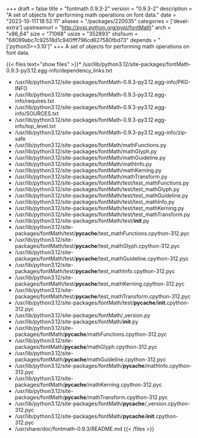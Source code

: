+++
draft = false
title = "fontmath 0.9.3-2"
version = "0.9.3-2"
description = "A set of objects for performing math operations on font data."
date = "2023-10-11T18:52:11"
aliases = "/packages/220035"
categories = ['devel-extra']
upstreamurl = "http://pypi.python.org/pypi/fontMath"
arch = "x86_64"
size = "71068"
usize = "352893"
sha1sum = "68099abc7c92518d1c940fff796cd627580fbd73"
depends = "['python3>=3.10']"
+++
A set of objects for performing math operations on font data.

{{< files text="show files" >}}* /usr/lib/python3.12/site-packages/fontMath-0.9.3-py3.12.egg-info/dependency_links.txt
* /usr/lib/python3.12/site-packages/fontMath-0.9.3-py3.12.egg-info/PKG-INFO
* /usr/lib/python3.12/site-packages/fontMath-0.9.3-py3.12.egg-info/requires.txt
* /usr/lib/python3.12/site-packages/fontMath-0.9.3-py3.12.egg-info/SOURCES.txt
* /usr/lib/python3.12/site-packages/fontMath-0.9.3-py3.12.egg-info/top_level.txt
* /usr/lib/python3.12/site-packages/fontMath-0.9.3-py3.12.egg-info/zip-safe
* /usr/lib/python3.12/site-packages/fontMath/mathFunctions.py
* /usr/lib/python3.12/site-packages/fontMath/mathGlyph.py
* /usr/lib/python3.12/site-packages/fontMath/mathGuideline.py
* /usr/lib/python3.12/site-packages/fontMath/mathInfo.py
* /usr/lib/python3.12/site-packages/fontMath/mathKerning.py
* /usr/lib/python3.12/site-packages/fontMath/mathTransform.py
* /usr/lib/python3.12/site-packages/fontMath/test/test_mathFunctions.py
* /usr/lib/python3.12/site-packages/fontMath/test/test_mathGlyph.py
* /usr/lib/python3.12/site-packages/fontMath/test/test_mathGuideline.py
* /usr/lib/python3.12/site-packages/fontMath/test/test_mathInfo.py
* /usr/lib/python3.12/site-packages/fontMath/test/test_mathKerning.py
* /usr/lib/python3.12/site-packages/fontMath/test/test_mathTransform.py
* /usr/lib/python3.12/site-packages/fontMath/test/__init__.py
* /usr/lib/python3.12/site-packages/fontMath/test/__pycache__/test_mathFunctions.cpython-312.pyc
* /usr/lib/python3.12/site-packages/fontMath/test/__pycache__/test_mathGlyph.cpython-312.pyc
* /usr/lib/python3.12/site-packages/fontMath/test/__pycache__/test_mathGuideline.cpython-312.pyc
* /usr/lib/python3.12/site-packages/fontMath/test/__pycache__/test_mathInfo.cpython-312.pyc
* /usr/lib/python3.12/site-packages/fontMath/test/__pycache__/test_mathKerning.cpython-312.pyc
* /usr/lib/python3.12/site-packages/fontMath/test/__pycache__/test_mathTransform.cpython-312.pyc
* /usr/lib/python3.12/site-packages/fontMath/test/__pycache__/__init__.cpython-312.pyc
* /usr/lib/python3.12/site-packages/fontMath/_version.py
* /usr/lib/python3.12/site-packages/fontMath/__init__.py
* /usr/lib/python3.12/site-packages/fontMath/__pycache__/mathFunctions.cpython-312.pyc
* /usr/lib/python3.12/site-packages/fontMath/__pycache__/mathGlyph.cpython-312.pyc
* /usr/lib/python3.12/site-packages/fontMath/__pycache__/mathGuideline.cpython-312.pyc
* /usr/lib/python3.12/site-packages/fontMath/__pycache__/mathInfo.cpython-312.pyc
* /usr/lib/python3.12/site-packages/fontMath/__pycache__/mathKerning.cpython-312.pyc
* /usr/lib/python3.12/site-packages/fontMath/__pycache__/mathTransform.cpython-312.pyc
* /usr/lib/python3.12/site-packages/fontMath/__pycache__/_version.cpython-312.pyc
* /usr/lib/python3.12/site-packages/fontMath/__pycache__/__init__.cpython-312.pyc
* /usr/share/doc/fontmath-0.9.3/README.md
{{< /files >}}